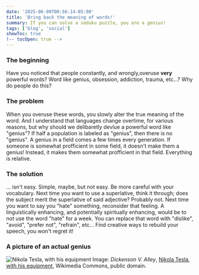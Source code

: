```yaml
---
date: '2025-06-09T00:56:14-05:00'
title: 'Bring back the meaning of words!'
summary: If you can solve a soduku puzzle, you are a genius!
tags: ['blog', 'social']
showToc: true
!-- tocOpen: true -->
---
```


### The beginning
Have you noticed that people constantly, and wrongly,overuse **very** powerful words? Word like genius, obsession, addiction, trauma, etc...? Why do people do this?

### The problem
When you overuse these words, you slowly alter the true meaning of the word. And I understand that languages change overtime, for various reasons, but why should we delibaretly devlue a powerful word like "genius"? If half a population is labeled as "genius", then there is no "genius". A genius in a field comes a few times every generation. If someone is somewhat profficient in some field, it doesn't make them a genius! Instead, it makes them somewhat profficient in that field. Everything is relative.

### The solution
... isn't easy. Simple, maybe, but not easy. Be more careful with your vocabulary. Next time you want to use a superlative, think it through; does the subject merit the superlative of said adjective? Probably not. Next time you want to say you "hate" something, reconsider that feeling. A linguistically enhancing, and potentially spiritually enhancing, would be to not use the word "hate" for a week. You can replace that word with "dislike", "avoid", "prefer not", "refrain", etc... Find creative ways to rebuild your speech, you won't regret it!

### A picture of an actual genius
![Nikola Tesla, with his equipment](https://upload.wikimedia.org/wikipedia/commons/e/e9/Nikola_Tesla%2C_with_his_equipment_EDIT.jpg)
Image: *Dickenson V. Alley*, [Nikola Tesla, with his equipment](https://commons.wikimedia.org/wiki/File:Nikola_Tesla,_with_his_equipment_EDIT.jpg), Wikimedia Commons, public domain.
